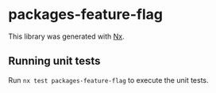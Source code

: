 # packages-feature-flag

This library was generated with [Nx](https://nx.dev).

## Running unit tests

Run `nx test packages-feature-flag` to execute the unit tests.
